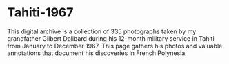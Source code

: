 # Tahiti-1967

This digital archive is a collection of 335 photographs taken by my grandfather Gilbert Dalibard during his 12-month military service in Tahiti from January to December 1967. This page gathers his photos and valuable annotations that document his discoveries in French Polynesia.